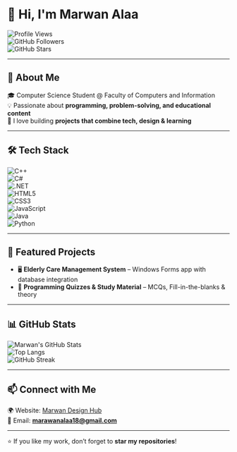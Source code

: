 # 👋 Hi, I'm Marwan Alaa  

![Profile Views](https://komarev.com/ghpvc/?username=Marawanalaa18&color=blue)  
![GitHub Followers](https://img.shields.io/github/followers/Marawanalaa18?style=social)  
![GitHub Stars](https://img.shields.io/github/stars/Marawanalaa18?style=social)  

---

## 🚀 About Me  
🎓 Computer Science Student @ Faculty of Computers and Information  
💡 Passionate about **programming, problem-solving, and educational content**  
🎨 I love building **projects that combine tech, design & learning**  

---

## 🛠️ Tech Stack  

![C++](https://img.shields.io/badge/C++-00599C?style=for-the-badge&logo=cplusplus&logoColor=white)  
![C#](https://img.shields.io/badge/C%23-239120?style=for-the-badge&logo=c-sharp&logoColor=white)  
![.NET](https://img.shields.io/badge/.NET-512BD4?style=for-the-badge&logo=dotnet&logoColor=white)  
![HTML5](https://img.shields.io/badge/HTML5-E34F26?style=for-the-badge&logo=html5&logoColor=white)  
![CSS3](https://img.shields.io/badge/CSS3-1572B6?style=for-the-badge&logo=css3&logoColor=white)  
![JavaScript](https://img.shields.io/badge/JavaScript-F7DF1E?style=for-the-badge&logo=javascript&logoColor=black)  
![Java](https://img.shields.io/badge/Java-ED8B00?style=for-the-badge&logo=openjdk&logoColor=white)  
![Python](https://img.shields.io/badge/Python-3776AB?style=for-the-badge&logo=python&logoColor=white)  

---

## 📂 Featured Projects  
- 🖥️ **Elderly Care Management System** – Windows Forms app with database integration  
- 📘 **Programming Quizzes & Study Material** – MCQs, Fill-in-the-blanks & theory  

---

## 📊 GitHub Stats  

![Marwan's GitHub Stats](https://github-readme-stats.vercel.app/api?username=Marawanalaa18&show_icons=true&theme=tokyonight)  
![Top Langs](https://github-readme-stats.vercel.app/api/top-langs/?username=Marawanalaa18&layout=compact&theme=tokyonight)  
![GitHub Streak](https://streak-stats.demolab.com?user=Marawanalaa18&theme=tokyonight&hide_border=true)  

---

## 📫 Connect with Me  

🌍 Website: [Marwan Design Hub](https://marawanalaa.wuiltweb.com)  
📧 Email: **marawanalaa18@gmail.com**  

---

⭐️ If you like my work, don’t forget to **star my repositories**!
